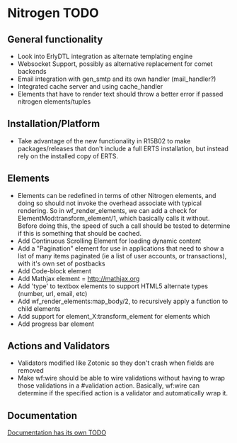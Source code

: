# Nitrogen TODO

## General functionality

* Look into ErlyDTL integration as alternate templating engine
* Websocket Support, possibly as alternative replacement for comet backends
* Email integration with gen\_smtp and its own handler (mail\_handler?)
* Integrated cache server and using cache\_handler
* Elements that have to render text should throw a better error if passed nitrogen elements/tuples

## Installation/Platform

* Take advantage of the new functionality in R15B02 to make packages/releases that don't include a full ERTS installation, but instead rely on the installed copy of ERTS.

## Elements

* Elements can be redefined in terms of other Nitrogen elements, and doing so should not invoke the overhead associate with typical rendering. So in wf\_render\_elements, we can add a check for ElementMod:transform\_element/1, which basically calls it without.  Before doing this, the speed of such a call should be tested to determine if this is something that should be cached.
* Add Continuous Scrolling Element for loading dynamic content
* Add a "Pagination" element for use in applications that need to show a list of many items paginated (ie a list of user accounts, or transactions), with it's own set of postbacks
* Add Code-block element
* Add Mathjax element = http://mathjax.org
* Add 'type' to textbox elements to support HTML5 alternate types (number, url, email, etc)
* Add wf\_render\_elements:map\_body/2, to recursively apply a function to child elements
* Add support for element\_X:transform\_element for elements which 
* Add progress bar element

## Actions and Validators

* Validators modified like Zotonic so they don't crash when fields are removed
* Make wf:wire should be able to wire validations without having to wrap those validations in a #validation action. Basically, wf:wire can determine if the specified action is a validator and automatically wrap it.

## Documentation

[Documentation has its own TODO](https://github.com/nitrogen/nitrogen_core/blob/master/doc/org-mode/README.markdown)
